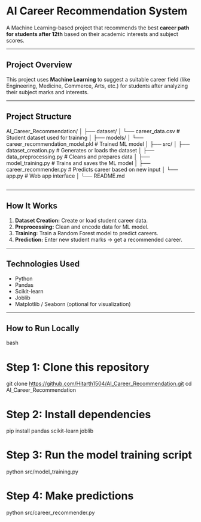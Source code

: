 
#  AI Career Recommendation System

A Machine Learning-based project that recommends the best **career path for students after 12th** based on their academic interests and subject scores.

---

## Project Overview
This project uses **Machine Learning** to suggest a suitable career field (like Engineering, Medicine, Commerce, Arts, etc.) for students after analyzing their subject marks and interests.

---

##  Project Structure
AI_Career_Recommendation/
│
├── dataset/
│ └── career_data.csv # Student dataset used for training
│
├── models/
│ └── career_recommendation_model.pkl # Trained ML model
│
├── src/
│ ├── dataset_creation.py # Generates or loads the dataset
│ ├── data_preprocessing.py # Cleans and prepares data
│ ├── model_training.py # Trains and saves the ML model
│ ├── career_recommender.py # Predicts career based on new input
│ └── app.py #  Web app interface
│
└── README.md
 ## 
---

##  How It Works
1. **Dataset Creation:** Create or load student career data.  
2. **Preprocessing:** Clean and encode data for ML model.  
3. **Training:** Train a Random Forest model to predict careers.  
4. **Prediction:** Enter new student marks → get a recommended career.

---

##  Technologies Used
- Python  
- Pandas  
- Scikit-learn  
- Joblib  
- Matplotlib / Seaborn (optional for visualization)

---

##  How to Run Locally
bash
# Step 1: Clone this repository
git clone https://github.com/Hitarth1504/AI_Career_Recommendation.git
cd AI_Career_Recommendation

# Step 2: Install dependencies
pip install pandas scikit-learn joblib

# Step 3: Run the model training script
python src/model_training.py

# Step 4: Make predictions
python src/career_recommender.py

